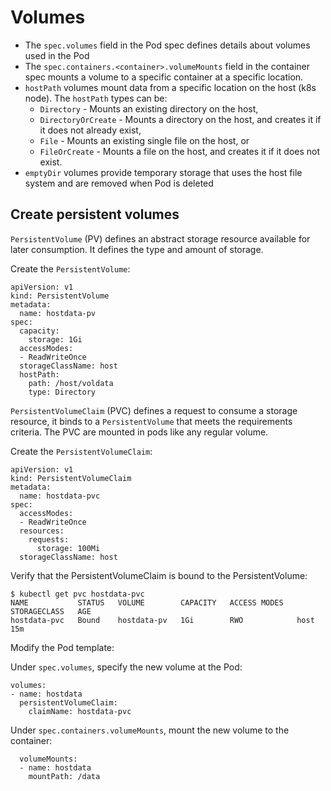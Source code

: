 # Volumes


- The `spec.volumes` field in the Pod spec defines details about volumes used in the Pod
- The `spec.containers.<container>.volumeMounts` field in the container spec mounts a volume to a specific container at a specific location.
- `hostPath` volumes mount data from a specific location on the host (k8s node). The `hostPath` types can be:
  - `Directory` - Mounts an existing directory on the host,
  - `DirectoryOrCreate` - Mounts a directory on the host, and creates it if it does not already exist,
  - `File` - Mounts an existing single file on the host, or
  - `FileOrCreate` - Mounts a file on the host, and creates it if it does not exist.
- `emptyDir` volumes provide temporary storage that uses the host file system and are removed when Pod is deleted


## Create persistent volumes
`PersistentVolume` (PV) defines an abstract storage resource available for later consumption. It defines the type and amount of storage.

Create the `PersistentVolume`:

```
apiVersion: v1
kind: PersistentVolume
metadata:
  name: hostdata-pv
spec:
  capacity:
    storage: 1Gi
  accessModes:
  - ReadWriteOnce
  storageClassName: host
  hostPath:
    path: /host/voldata
    type: Directory
```

`PersistentVolumeClaim` (PVC) defines a request to consume a storage resource, it binds to a `PersistentVolume` that meets the requirements criteria. The PVC are mounted in pods like any regular volume.


Create the `PersistentVolumeClaim`: 
```
apiVersion: v1
kind: PersistentVolumeClaim
metadata:
  name: hostdata-pvc
spec:
  accessModes:
  - ReadWriteOnce
  resources:
    requests:
      storage: 100Mi
  storageClassName: host
```

Verify that the PersistentVolumeClaim is bound to the PersistentVolume:

```
$ kubectl get pvc hostdata-pvc
NAME           STATUS   VOLUME        CAPACITY   ACCESS MODES   STORAGECLASS   AGE
hostdata-pvc   Bound    hostdata-pv   1Gi        RWO            host           15m
```

Modify the Pod template:

Under `spec.volumes`, specify the new volume at the Pod:

```
volumes:
- name: hostdata
  persistentVolumeClaim:
    claimName: hostdata-pvc
```

Under `spec.containers.volumeMounts`, mount the new volume to the container:

```
  volumeMounts:
  - name: hostdata
    mountPath: /data
```
